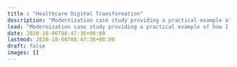 ```yaml
---
title : "Healthcare Digital Transformation"
description: "Modernization case study providing a practical example of how I provide valuable solutions to my clients."
lead: "Modernization case study providing a practical example of how I provide valuable solutions to my clients."
date: 2020-10-06T08:47:36+00:00
lastmod: 2020-10-06T08:47:36+00:00
draft: false
images: []
---
```

